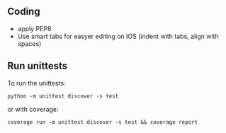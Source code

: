 Coding
------
- apply PEP8
- Use smart tabs for easyer editing on IOS
  (indent with tabs, align with spaces)

Run unittests
-------------
To run the unittests:

    python -m unittest discover -s test

or with coverage:

    coverage run -m unittest discover -s test && coverage report
